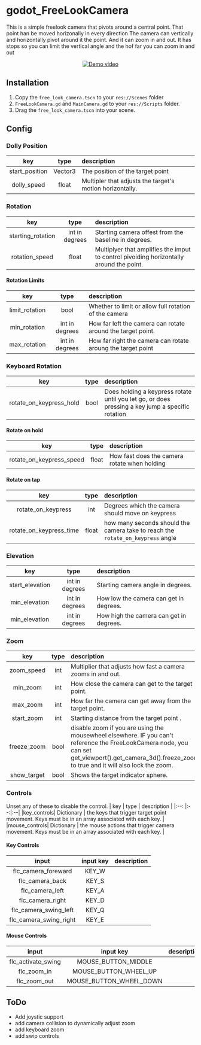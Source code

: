 # godot_FreeLookCamera

This is a simple freelook camera that pivots around a central point. That point han be moved horizonally in every direction The camera can vertically and horizontally pivot around it the point. And it can zoom in and out. It has stops so you can limit the vertical angle and the hof far you can zoom in and out

<div style="text-align:center">

[![Demo video](https://i9.ytimg.com/vi_webp/Z7Rgp6_L-KE/mqdefault.webp?v=6690b98a&sqp=CPzywrQG&rs=AOn4CLA0QeUdw8Cde62IWYWuJO4Zw-f1Xw)](https://youtu.be/Z7Rgp6_L-KE)

</div>

## Installation

1. Copy the `free_look_camera.tscn` to your `res://Scenes` folder 
2. `FreeLookCamera.gd` and `MainCamera.gd` to your `res://Scripts` folder.
3. Drag the `free_look_camera.tscn` into your scene.

## Config

### Dolly Position
| key | type | description |
|:--: |:--:|:--|
|start_position | Vector3 | The position of the target point |
|dolly_speed | float | Multipler that adjusts the target's motion horizontally. |

### Rotation
| key | type | description |
|:--: |:--:|:--|
|starting_rotation | int in degrees | Starting camera offest from the baseline in degrees. |
|rotation_speed| float | Multiplyer that amplifies the imput to control pivoiding horizontally around the point. |

#### Rotation Limits
| key | type | description |
|:--: |:--:|:--|
| limit_rotation | bool | Whether to limit or allow full rotation of the camera
|min_rotation | int in degrees | How far left the camera can rotate around the target point.|
|max_rotation | int in degrees | How far right the camera can rotate aroung the target point |

### Keyboard Rotation
| key | type | description |
|:--: |:--:|:--|
| rotate_on_keypress_hold | bool | Does holding a keypress rotate until you let go, or does pressing a key jump a specific rotation |

#### Rotate on hold
| key | type | description |
|:--: |:--:|:--|
| rotate_on_keypress_speed | float | How fast does the camera rotate when holding|

#### Rotate on tap
| key | type | description |
|:--: |:--:|:--|
| rotate_on_keypress | int | Degrees which the camera should move on keypress |
| rotate_on_keypress_time | float | how many seconds should the camera take to reach the `rotate_on_keypress` angle |

### Elevation
| key | type | description |
|:--: |:--:|:--|
|start_elevation| int in degrees | Starting camera angle in degrees. |
|min_elevation| int in degrees | How low the camera can get in degrees. | 
|min_elevation| int in degrees | How high the camera can get in degrees. |

### Zoom

| key | type | description |
|:--: |:--:|:--|
|zoom_speed| int | Multiplier that adjusts how fast a camera zooms in and out. |
|min_zoom| int | How close the camera can get to the target point. |
|max_zoom | int | How far the camera can get away from the target point. |
|start_zoom | int | Starting distance from the target point .|
|freeze_zoom | bool | disable zoom if you are using the mousewheel elsewhere. IF you can't reference the FreeLookCamera node, you can set get_viewport().get_camera_3d().freeze_zoom to true and it will also lock the zoom. |
|show_target | bool | Shows the target indicator sphere. |

### Controls
Unset any of these to disable the control.
| key | type | description |
|:--: |:--:|:--|
|key_controls| Dictionary | the keys that trigger target point movement. Keys must be in an array associated with each key. |
|mouse_controls| Dictionary | the mouse actions that trigger camera movement. Keys must be in an array associated with each key. |

#### Key Controls

| input | input key | description |
|:--:|:--:|:--|
|flc_camera_foreward| KEY_W | 
|flc_camera_back | KEY_S|
|flc_camera_left | KEY_A|
|flc_camera_right | KEY_D|
|flc_camera_swing_left| KEY_Q |
|flc_camera_swing_right | KEY_E |

#### Mouse Controls
| input | input key | description |
|:--:|:--:|:--|
|flc_activate_swing| MOUSE_BUTTON_MIDDLE |
|flc_zoom_in|MOUSE_BUTTON_WHEEL_UP|
|flc_zoom_out|MOUSE_BUTTON_WHEEL_DOWN|

## ToDo
- Add joystic support
- add camera collision to dynamically adjust zoom
- add keyboard zoom
- add swip controls
